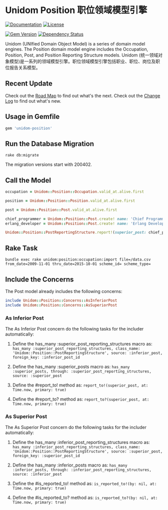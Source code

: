 # Unidom Position 职位领域模型引擎

[![Documentation](http://img.shields.io/badge/docs-rdoc.info-blue.svg)](http://www.rubydoc.info/gems/unidom-position/frames)
[![License](https://img.shields.io/badge/license-MIT-green.svg)](http://opensource.org/licenses/MIT)

[![Gem Version](https://badge.fury.io/rb/unidom-position.svg)](https://badge.fury.io/rb/unidom-position)
[![Dependency Status](https://gemnasium.com/badges/github.com/topbitdu/unidom-position.svg)](https://gemnasium.com/github.com/topbitdu/unidom-position)

Unidom (UNIfied Domain Object Model) is a series of domain model engines. The Position domain model engine includes the Occupation, Position, Post, and Position Reporting Structure models.
Unidom (统一领域对象模型)是一系列的领域模型引擎。职位领域模型引擎包括职业、职位、岗位及职位报告关系模型。



## Recent Update

Check out the [Road Map](ROADMAP.md) to find out what's the next.
Check out the [Change Log](CHANGELOG.md) to find out what's new.



## Usage in Gemfile

```ruby
gem 'unidom-position'
```



## Run the Database Migration

```shell
rake db:migrate
```
The migration versions start with 200402.



## Call the Model

```ruby
occupation = Unidom::Position::Occupation.valid_at.alive.first

position = Unidom::Position::Position.valid_at.alive.first

post = Unidom::Position::Post.valid_at.alive.first

chief_programmer = Unidom::Position::Post.create! name: 'Chief Programmer', position: position
erlang_developer = Unidom::Position::Post.create! name: 'Erlang Developer', position: position

Unidom::Position::PostReportingStructure.report!(superior_post: chief_programmer, inferior_post: erlang_developer, opened_at: Time.now, elemental: true)

```



## Rake Task

```shell
bundle exec rake unidom:position:occupation:import file=/data.csv from_date=2009-11-01 thru_date=2015-10-01 scheme_id= scheme_type=
```



## Include the Concerns

The Post model already includes the following concerns:
```ruby
include Unidom::Position::Concerns::AsInferiorPost
include Unidom::Position::Concerns::AsSuperiorPost
```

### As Inferior Post

The As Inferior Post concern do the following tasks for the includer automatically:

1. Define the has_many :superior_post_reporting_structures macro as: ``has_many :superior_post_reporting_structures, class_name: 'Unidom::Position::PostReportingStructure', source: :inferior_post, foreign_key: :inferior_post_id``

2. Define the has_many :superior_posts macro as: ``has_many :superior_posts, through: :superior_post_reporting_structures, source: :superior_post``

3. Define the #report_to! method as: ``report_to!(superior_post, at: Time.now, primary: true)``

4. Define the #report_to? method as: ``report_to?(superior_post, at: Time.now, primary: true)``

### As Superior Post

The As Superior Post concern do the following tasks for the includer automatically:

1. Define the has_many :inferior_post_reporting_structures macro as: ``has_many :inferior_post_reporting_structures, class_name: 'Unidom::Position::PostReportingStructure', source: :superior_post, foreign_key: :superior_post_id``

2. Define the has_many :inferior_posts macro as: ``has_many :inferior_posts, through: :inferior_post_reporting_structures, source: :inferior_post``

3. Define the #is_reported_to! method as: ``is_reported_to!(by: nil, at: Time.now, primary: true)``

4. Define the #is_reported_to? method as: ``is_reported_to?(by: nil, at: Time.now, primary: true)``
